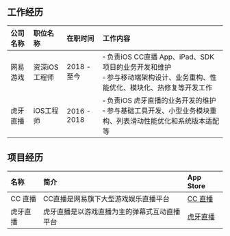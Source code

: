 ## 工作经历

|公司名称|职位名称|在职时间|工作内容|
|:-- |:-- |:-- |:-- |
|网易游戏|资深iOS工程师 | 2018 - 至今|▫︎ 负责iOS CC直播 App、iPad、SDK项目的业务开发和维护 <br> ▫︎ 参与移动端架构设计、业务重构、性能优化、模块化、热修复等开发工作|
|虎牙直播|iOS工程师|2016 - 2018 |▫︎ 负责iOS 虎牙直播的业务开发的维护 <br> ▫︎ 参与基础工具开发、小型业务模块重构、列表滑动性能优化和系统版本适配等|

## 项目经历

|名称|简介|App Store|
|:--|:--|:--|
|CC 直播|CC直播是网易旗下大型游戏娱乐直播平台|[CC 直播](https://apps.apple.com/cn/app/cc%E7%9B%B4%E6%92%AD-%E7%8E%A9%E7%BD%91%E6%98%93%E6%B8%B8%E6%88%8F-%E7%9C%8Bcc%E7%9B%B4%E6%92%AD/id853008299) |
|虎牙直播|虎牙直播是以游戏直播为主的弹幕式互动直播平台|[虎牙直播](https://apps.apple.com/cn/app/%E8%99%8E%E7%89%99%E7%9B%B4%E6%92%AD-%E6%B8%B8%E6%88%8F%E4%BA%92%E5%8A%A8%E7%9B%B4%E6%92%AD%E5%B9%B3%E5%8F%B0/id871095743)|
